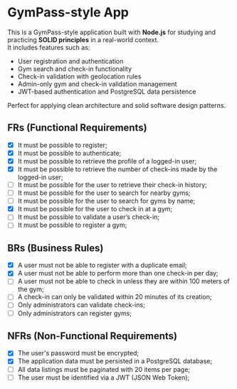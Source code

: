 # GymPass-style App

This is a GymPass-style application built with **Node.js** for studying and practicing **SOLID principles** in a real-world context.  
It includes features such as:

- User registration and authentication
- Gym search and check-in functionality
- Check-in validation with geolocation rules
- Admin-only gym and check-in validation management
- JWT-based authentication and PostgreSQL data persistence

Perfect for applying clean architecture and solid software design patterns.

## FRs (Functional Requirements)

- [x] It must be possible to register;
- [x] It must be possible to authenticate;
- [x] It must be possible to retrieve the profile of a logged-in user;
- [x] It must be possible to retrieve the number of check-ins made by the logged-in user;
- [ ] It must be possible for the user to retrieve their check-in history;
- [ ] It must be possible for the user to search for nearby gyms;
- [ ] It must be possible for the user to search for gyms by name;
- [x] It must be possible for the user to check in at a gym;
- [ ] It must be possible to validate a user’s check-in;
- [ ] It must be possible to register a gym;

## BRs (Business Rules)

- [x] A user must not be able to register with a duplicate email;
- [x] A user must not be able to perform more than one check-in per day;
- [ ] A user must not be able to check in unless they are within 100 meters of the gym;
- [ ] A check-in can only be validated within 20 minutes of its creation;
- [ ] Only administrators can validate check-ins;
- [ ] Only administrators can register gyms;

## NFRs (Non-Functional Requirements)

- [x] The user's password must be encrypted;
- [x] The application data must be persisted in a PostgreSQL database;
- [ ] All data listings must be paginated with 20 items per page;
- [ ] The user must be identified via a JWT (JSON Web Token);
